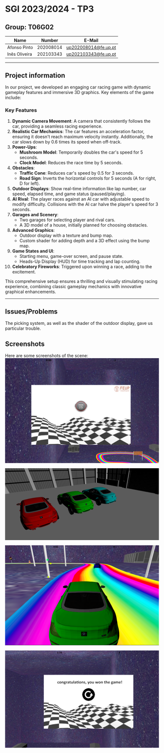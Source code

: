 # SGI 2023/2024 - TP3

## Group: T06G02

| Name             | Number    | E-Mail                   |
| ---------------- | --------- | ------------------       |
| Afonso Pinto     | 202008014 | up202008014@fe.up.pt     |
| Inês Oliveira    | 202103343 | up202103343@fe.up.pt     |

----
## Project information

In our project, we developed an engaging car racing game with dynamic gameplay features and immersive 3D graphics. Key elements of the game include:

### Key Features

1. **Dynamic Camera Movement**: A camera that consistently follows the car, providing a seamless racing experience.
2. **Realistic Car Mechanics**: The car features an acceleration factor, ensuring it doesn't reach maximum velocity instantly. Additionally, the car slows down by 0.6 times its speed when off-track.
3. **Power-Ups**:
   - **Mushroom Model**: Temporarily doubles the car's speed for 5 seconds.
   - **Clock Model**: Reduces the race time by 5 seconds.
4. **Obstacles**:
   - **Traffic Cone**: Reduces car's speed by 0.5 for 3 seconds.
   - **Road Sign**: Inverts the horizontal controls for 5 seconds (A for right, D for left).
5. **Outdoor Displays**: Show real-time information like lap number, car speed, elapsed time, and game status (paused/playing).
6. **AI Rival**: The player races against an AI car with adjustable speed to modify difficulty. Collisions with the AI car halve the player's speed for 3 seconds.
7. **Garages and Scenery**:
   - Two garages for selecting player and rival cars.
   - A 3D model of a house, initially planned for choosing obstacles.
8. **Advanced Graphics**:
   - Outdoor display with a texture and bump map.
   - Custom shader for adding depth and a 3D effect using the bump map.
9. **Game States and UI**:
   - Starting menu, game-over screen, and pause state.
   - Heads-Up Display (HUD) for time tracking and lap counting.
10. **Celebratory Fireworks**: Triggered upon winning a race, adding to the excitement.

This comprehensive setup ensures a thrilling and visually stimulating racing experience, combining classic gameplay mechanics with innovative graphical enhancements.

----

## Issues/Problems

The picking system, as well as the shader of the outdoor display, gave us particular trouble.

## Screenshots

Here are some screenshots of the scene:
![startMenu](./scenes/screenshots/startMenu.png)

![PickingCar](./scenes/screenshots/garage.png)

![Game](./scenes/screenshots/game.png)

![GameWin](./scenes/screenshots/gameWin.png)

